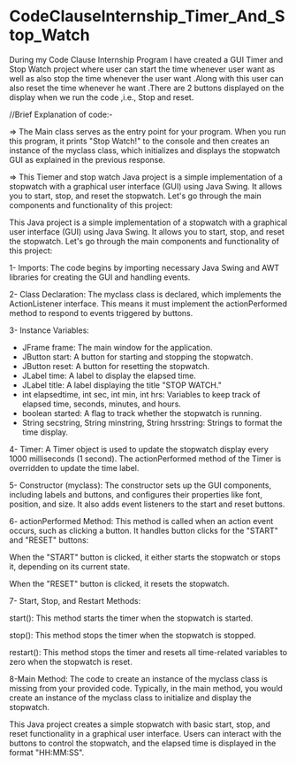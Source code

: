 # CodeClauseInternship_Timer_And_Stop_Watch
During my Code Clause Internship Program I have created a GUI Timer and Stop Watch project where user can start the time whenever user want as well as also stop the time whenever the user want .Along with this user can also reset the time whenever he want .There are 2 buttons displayed on the display when we run the code ,i.e., Stop and reset.

//Brief Explanation of code:-


=> The Main class serves as the entry point for your program. When you run this program, it prints "Stop Watch!" to the console and then creates an instance of the myclass class, which initializes and displays the stopwatch GUI as explained in the previous response.


=> This Tiemer and stop watch Java project is a simple implementation of a stopwatch with a graphical user interface (GUI) using Java Swing. It allows you to start, stop, and reset the stopwatch. Let's go through the main components and functionality of this project:



This Java project is a simple implementation of a stopwatch with a graphical user interface (GUI) using Java Swing. It allows you to start, stop, and reset the stopwatch. Let's go through the main components and functionality of this project:

1- Imports: The code begins by importing necessary Java Swing and AWT libraries for creating the GUI and handling events.

2- Class Declaration: The myclass class is declared, which implements the ActionListener interface. This means it must implement the actionPerformed method to respond to events triggered by buttons.

3- Instance Variables:

* JFrame frame: The main window for the application.
* JButton start: A button for starting and stopping the stopwatch.
* JButton reset: A button for resetting the stopwatch.
* JLabel time: A label to display the elapsed time.
* JLabel title: A label displaying the title "STOP WATCH."
* int elapsedtime, int sec, int min, int hrs: Variables to keep track of elapsed time, seconds, minutes, and hours.
* boolean started: A flag to track whether the stopwatch is running.
* String secstring, String minstring, String hrsstring: Strings to format the time display.



4- Timer: A Timer object is used to update the stopwatch display every 1000 milliseconds (1 second). The actionPerformed method of the Timer is overridden to update the time label.

5- Constructor (myclass): The constructor sets up the GUI components, including labels and buttons, and configures their properties like font, position, and size. It also adds event listeners to the start and reset buttons.

6- actionPerformed Method: This method is called when an action event occurs, such as clicking a button. It handles button clicks for the "START" and "RESET" buttons:

When the "START" button is clicked, it either starts the stopwatch or stops it, depending on its current state.

When the "RESET" button is clicked, it resets the stopwatch.

7- Start, Stop, and Restart Methods:

start(): This method starts the timer when the stopwatch is started.

stop(): This method stops the timer when the stopwatch is stopped.

restart(): This method stops the timer and resets all time-related variables to zero when the stopwatch is reset.

8-Main Method: The code to create an instance of the myclass class is missing from your provided code. Typically, in the main method, you would create an instance of the myclass class to initialize and display the stopwatch.



This Java project creates a simple stopwatch with basic start, stop, and reset functionality in a graphical user interface. Users can interact with the buttons to control the stopwatch, and the elapsed time is displayed in the format "HH:MM:SS".
